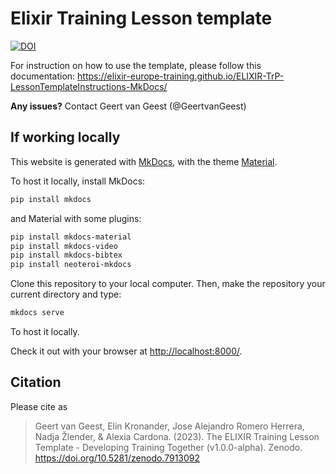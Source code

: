 # Elixir Training Lesson template

[![DOI](https://zenodo.org/badge/564252010.svg)](https://zenodo.org/badge/latestdoi/564252010)


For instruction on how to use the template, please follow this documentation: 
https://elixir-europe-training.github.io/ELIXIR-TrP-LessonTemplateInstructions-MkDocs/


**Any issues?** Contact Geert van Geest (@GeertvanGeest) 



## If working locally

This website is generated with [MkDocs](https://www.mkdocs.org/), with the theme [Material](https://squidfunk.github.io/mkdocs-material/).

To host it locally, install MkDocs:
```bash
pip install mkdocs
```

and Material with some plugins:
```bash
pip install mkdocs-material
pip install mkdocs-video
pip install mkdocs-bibtex 
pip install neoteroi-mkdocs
```

Clone this repository to your local computer. Then, make the repository your current directory and type:

```bash
mkdocs serve
```

To host it locally.

Check it out with your browser at [http://localhost:8000/](http://localhost:8000/).


## Citation

Please cite as

> Geert van Geest, Elin Kronander, Jose Alejandro Romero Herrera, Nadja Žlender, & Alexia Cardona. (2023). 
> The ELIXIR Training Lesson Template - Developing Training Together (v1.0.0-alpha). Zenodo. 
> https://doi.org/10.5281/zenodo.7913092
